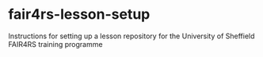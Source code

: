 # fair4rs-lesson-setup
Instructions for setting up a lesson repository for the University of Sheffield FAIR4RS training programme
